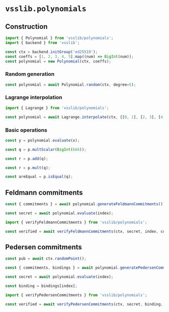 # `vsslib.polynomials`

## Construction

```js
import { Polynomial } from 'vsslib/polynomials';
import { backend } from 'vsslib';

const ctx = backend.initGroup('ed25519');
const coeffs = [1, 2, 3, 4, 5].map((num) => BigInt(num));
const polynomial = new Polynomial(ctx, coeffs);
```

### Random generation

```js
const polynomial = await Polynomial.random(ctx, degree=5);
```

### Lagrange interpolation

```js
import { Lagrange } from 'vsslib/polynomials';

const polynomial = await Lagrange.interpolate(ctx, [[0, 1], [2, 3], [4, 5]]);
```

### Basic operations

```js
const y = polynomial.evaluate(x);
```

```js
const q = p.multScalar(BigInt(666));
```

```js
const r = p.add(q);
```

```js
const r = p.mult(q);
```

```js
const areEqual = p.isEqual(q);
```


## Feldmann commitments

```js
const { commitments } = await polynomial.generateFeldmannCommitments();
```

```js
const secret = await polynomial.evaluate(index);
```

```js
import { verifyFeldmannCommitments } from 'vsslib/polynomials';

const verified = await verifyFeldmannCommitments(ctx, secret, index, commitments);
```


## Pedersen commitments

```js
const pub = await ctx.randomPoint();

const { commitments, bindings } = await polynomial.generatePedersenCommitments(pub);
```

```js
const secret = await polynomial.evaluate(index);

const binding = bindings[index];
```

```js
import { verifyPedersenCommitments } from 'vsslib/polynomials';

const verified = await verifyPedersenCommitments(ctx, secret, binding, index, pub, commitments);
```
